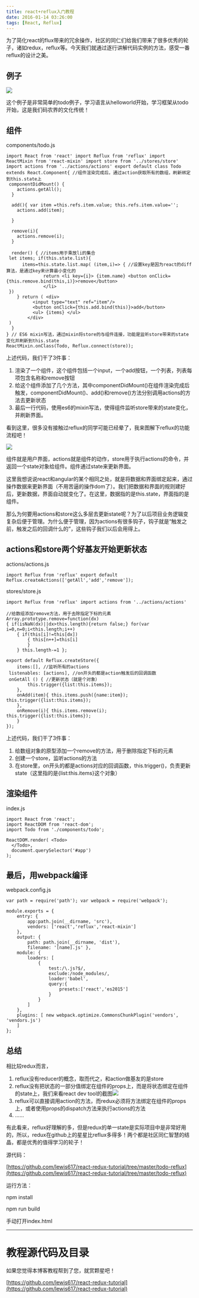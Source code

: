 ```yaml
---
title: react+reflux入门教程
date: 2016-01-14 03:26:00
tags: [React, Reflux]
---
```


为了简化react的flux带来的冗余操作，社区的同仁们给我们带来了很多优秀的轮子，诸如redux，reflux等。今天我们就通过逐行讲解代码实例的方法，感受一番reflux的设计之美。

## 例子

![](https://ws4.sinaimg.cn/large/83900b4egw1f9yh3uabt1g2073049diu.gif)

这个例子是非常简单的todo例子，学习语言从helloworld开始，学习框架从todo开始，这是我们码农界的文化传统！

## 组件

components/todo.js

```
import React from 'react' import Reflux from 'reflux' import ReactMixin from 'react-mixin' import store from '../stores/store' import actions from '../actions/actions' export default class Todo extends React.Component{ //组件渲染完成后，通过action获取所有的数组，刷新绑定到this.state上
 componentDidMount() {
    actions.getAll();
  }

  add(){ var item =this.refs.item.value; this.refs.item.value='';
    actions.add(item);

  }

  remove(i){
    actions.remove(i);
  }

  render() { //items用于乘放li的集合
 let items; if(this.state.list){
      items=this.state.list.map( (item,i)=> { //设置key是因为react的diff算法，是通过key来计算最小变化的
              return <li key={i}> {item.name} <button onClick={this.remove.bind(this,i)}>remove</button>
              </li>
 })
    } return ( <div>
          <input type="text" ref="item"/>
          <button onClick={this.add.bind(this)}>add</button>
          <ul> {items} </ul>
        </div>
 )
  }
} // ES6 mixin写法，通过mixin将store的与组件连接，功能是监听store带来的state变化并刷新到this.state
ReactMixin.onClass(Todo, Reflux.connect(store));
```

上述代码，我们干了3件事：

1.  渲染了一个组件，这个组件包括一个input，一个add按钮，一个列表，列表每项包含名称和remove按钮
2.  给这个组件添加了几个方法，其中componentDidMount()在组件渲染完成后触发，componentDidMount()、add()和remove()方法分别调用actions的方法去更新状态
3.  最后一行代码，使用es6的mixin写法，使得组件监听store带来的state变化，并刷新界面。

看到这里，很多没有接触过reflux的同学可能已经晕了，我来图解下reflux的功能流程吧！

![](https://ws3.sinaimg.cn/large/83900b4egw1f9yh3l0f47j206u05xjrl.jpg)

组件就是用户界面，actions就是组件的动作，store用于执行actions的命令，并返回一个state对象给组件。组件通过state来更新界面。

这里我想说说react和angular的某个相同之处，就是将数据和界面绑定起来，通过操作数据来更新界面（不用苦逼的操作dom了）。我们把数据和界面的规则建好后，更新数据，界面自动就变化了。在这里，数据指的是this.state，界面指的是组件。

那么为何要用actions和store这么多层去更新state呢？为了以后项目业务逻辑变复杂后便于管理。为什么便于管理，因为actions有很多钩子，钩子就是“触发之前，触发之后的回调什么的”，这些钩子我们以后会用得上。

## actions和store两个好基友开始更新状态

actions/actions.js

```
import Reflux from 'reflux' export default Reflux.createActions(['getAll','add','remove']);
```

stores/store.js

```
import Reflux from 'reflux' import actions from '../actions/actions'

//给数组添加remove方法，用于去除指定下标的元素
Array.prototype.remove=function(dx)
{ if(isNaN(dx)||dx>this.length){return false;} for(var i=0,n=0;i<this.length;i++)
    { if(this[i]!=this[dx])
        { this[n++]=this[i]
        }
    } this.length-=1 };

export default Reflux.createStore({
    items:[], //监听所有的actions
 listenables: [actions], //on开头的都是action触发后的回调函数
 onGetAll () { //更新状态（就是个对象）
        this.trigger({list:this.items});
    },
    onAdd(item){ this.items.push({name:item}); this.trigger({list:this.items});
    },
    onRemove(i){ this.items.remove(i); this.trigger({list:this.items});
    }
});
```

上述代码，我们干了3件事：

1.  给数组对象的原型添加一个remove的方法，用于删除指定下标的元素
2.  创建一个store，监听actions的方法
3.  在store里，on开头的都是actions对应的回调函数，this.trigger()，负责更新state（这里指的是{list:this.items}这个对象）

## 渲染组件

index.js

```
import React from 'react';
import ReactDOM from 'react-dom';
import Todo from './components/todo';

ReactDOM.render( <Todo>
  </Todo>,
  document.querySelector('#app')
);
```

## 最后，用webpack编译

webpack.config.js

```
var path = require('path'); var webpack = require('webpack');

module.exports = {
    entry: {
        app:path.join(__dirname, 'src'),
        vendors: ['react','reflux','react-mixin']
    },
    output: {
        path: path.join(__dirname, 'dist'),
        filename: '[name].js' },
    module: {
        loaders: [
            {
                test:/\.js?$/,
                exclude:/node_modules/,
                loader:'babel',
                query:{
                    presets:['react','es2015']
                }
            }
        ]
    },
    plugins: [ new webpack.optimize.CommonsChunkPlugin('vendors', 'vendors.js')
    ]
};
```

## 总结

相比较redux而言，

1.  reflux没有reducer的概念，取而代之，和action做基友的是store
2.  reflux没有把状态的一部分值绑定在组件的props上，而是将状态绑定在组件的state上，我们来看react dev tool的截图![](https://ws2.sinaimg.cn/large/83900b4egw1f9yh3lm0fgj203z047748.jpg)
3.  reflux可以直接调用action的方法，而redux必须将方法绑定在组件的props上，或者使用props的dispatch方法来执行actions的方法
4.  ……

有此看来，reflux好理解的多，但是redux的单一state是实际项目中是非常好用的，所以，redux在github上的星星比reflux多得多！两个都是社区同仁智慧的结晶，都是优秀的值得学习的轮子！

源代码：

[https://github.com/lewis617/react-redux-tutorial/tree/master/todo-reflux](https://github.com/lewis617/react-redux-tutorial/tree/master/todo-reflux)

运行方法：

npm install

npm run build

手动打开index.html

* * *

# 教程源代码及目录

如果您觉得本博客教程帮到了您，就赏颗星吧！

[https://github.com/lewis617/react-redux-tutorial](https://github.com/lewis617/react-redux-tutorial)